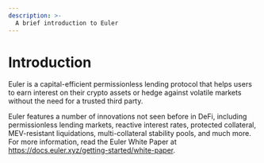 ```yaml
---
description: >-
  A brief introduction to Euler
---
```


# Introduction

Euler is a capital-efficient permissionless lending protocol that helps users to earn interest on their crypto assets or hedge against volatile markets without the need for a trusted third party. 

Euler features a number of innovations not seen before in DeFi, including permissionless lending markets, reactive interest rates, protected collateral, MEV-resistant liquidations, multi-collateral stability pools, and much more. For more information, read the Euler White Paper at https://docs.euler.xyz/getting-started/white-paper.